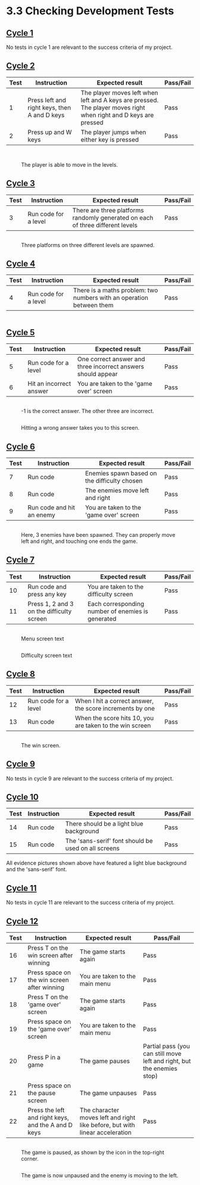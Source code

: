 # 3.3 Checking Development Tests

## [Cycle 1](../design-and-development/cycle-1.md)

No tests in cycle 1 are relevant to the success criteria of my project.

## [Cycle 2](../design-and-development/2.2.2-cycle-2.md)

| Test | Instruction                                  | Expected result                                                                                                  | Pass/Fail |
| ---- | -------------------------------------------- | ---------------------------------------------------------------------------------------------------------------- | --------- |
| 1    | Press left and right keys, then A and D keys | The player moves left when left and A keys are pressed. The player moves right when right and D keys are pressed | Pass      |
| 2    | Press up and W keys                          | The player jumps when either key is pressed                                                                      | Pass      |

<figure><img src="../.gitbook/assets/image (34).png" alt=""><figcaption></figcaption></figure>

<figure><img src="../.gitbook/assets/image (35).png" alt=""><figcaption><p>The player is able to move in the levels.</p></figcaption></figure>

## [Cycle 3](../design-and-development/2.2.3-cycle-3.md)

| Test | Instruction          | Expected result                                                                | Pass/Fail |
| ---- | -------------------- | ------------------------------------------------------------------------------ | --------- |
| 3    | Run code for a level | There are three platforms randomly generated on each of three different levels | Pass      |

<figure><img src="../.gitbook/assets/image (36).png" alt=""><figcaption><p>Three platforms on three different levels are spawned.</p></figcaption></figure>

## [Cycle 4](../design-and-development/2.2.4-cycle-4.md)

| Test | Instruction          | Expected result                                                      | Pass/Fail |
| ---- | -------------------- | -------------------------------------------------------------------- | --------- |
| 4    | Run code for a level | There is a maths problem: two numbers with an operation between them | Pass      |

<figure><img src="../.gitbook/assets/image (37).png" alt=""><figcaption></figcaption></figure>

## [Cycle 5](../design-and-development/2.2.5-cycle-5.md)

| Test | Instruction             | Expected result                                              | Pass/Fail |
| ---- | ----------------------- | ------------------------------------------------------------ | --------- |
| 5    | Run code for a level    | One correct answer and three incorrect answers should appear | Pass      |
| 6    | Hit an incorrect answer | You are taken to the 'game over' screen                      | Pass      |

<figure><img src="../.gitbook/assets/image (38).png" alt=""><figcaption><p>-1 is the correct answer. The other three are incorrect.</p></figcaption></figure>

<figure><img src="../.gitbook/assets/image (39).png" alt=""><figcaption><p>Hitting a wrong answer takes you to this screen.</p></figcaption></figure>

## [Cycle 6](../design-and-development/2.2.6-cycle-6.md)

| Test | Instruction               | Expected result                              | Pass/Fail |
| ---- | ------------------------- | -------------------------------------------- | --------- |
| 7    | Run code                  | Enemies spawn based on the difficulty chosen | Pass      |
| 8    | Run code                  | The enemies move left and right              | Pass      |
| 9    | Run code and hit an enemy | You are taken to the 'game over' screen      | Pass      |

<figure><img src="../.gitbook/assets/image (40).png" alt=""><figcaption><p>Here, 3 enemies have been spawned. They can properly move left and right, and touching one ends the game.</p></figcaption></figure>

## [Cycle 7](../design-and-development/2.2.7-cycle-7.md)

| Test | Instruction                               | Expected result                                   | Pass/Fail |
| ---- | ----------------------------------------- | ------------------------------------------------- | --------- |
| 10   | Run code and press any key                | You are taken to the difficulty screen            | Pass      |
| 11   | Press 1, 2 and 3 on the difficulty screen | Each corresponding number of enemies is generated | Pass      |

<figure><img src="../.gitbook/assets/image (1) (1).png" alt=""><figcaption><p>Menu screen text</p></figcaption></figure>

<figure><img src="../.gitbook/assets/image (1) (1) (1).png" alt=""><figcaption><p>Difficulty screen text</p></figcaption></figure>

## [Cycle 8](../design-and-development/2.2.8-cycle-8.md)

| Test | Instruction          | Expected result                                          | Pass/Fail |
| ---- | -------------------- | -------------------------------------------------------- | --------- |
| 12   | Run code for a level | When I hit a correct answer, the score increments by one | Pass      |
| 13   | Run code             | When the score hits 10, you are taken to the win screen  | Pass      |

<figure><img src="../.gitbook/assets/image (2) (1).png" alt=""><figcaption><p>The win screen.</p></figcaption></figure>

## [Cycle 9](../design-and-development/2.2.9-cycle-9.md)

No tests in cycle 9 are relevant to the success criteria of my project.

## [Cycle 10](../design-and-development/2.2.10-cycle-10.md)

| Test | Instruction | Expected result                                     | Pass/Fail |
| ---- | ----------- | --------------------------------------------------- | --------- |
| 14   | Run code    | There should be a light blue background             | Pass      |
| 15   | Run code    | The 'sans-serif' font should be used on all screens | Pass      |

All evidence pictures shown above have featured a light blue background and the 'sans-serif' font.

## [Cycle 11](../design-and-development/2.2.11-cycle-11.md)

No tests in cycle 11 are relevant to the success criteria of my project.

## [Cycle 12](../design-and-development/2.2.12-cycle-12.md)

| Test | Instruction                                         | Expected result                                                              | Pass/Fail                                                              |
| ---- | --------------------------------------------------- | ---------------------------------------------------------------------------- | ---------------------------------------------------------------------- |
| 16   | Press T on the win screen after winning             | The game starts again                                                        | Pass                                                                   |
| 17   | Press space on the win screen after winning         | You are taken to the main menu                                               | Pass                                                                   |
| 18   | Press T on the 'game over' screen                   | The game starts again                                                        | Pass                                                                   |
| 19   | Press space on the 'game over' screen               | You are taken to the main menu                                               | Pass                                                                   |
| 20   | Press P in a game                                   | The game pauses                                                              | Partial pass (you can still move left and right, but the enemies stop) |
| 21   | Press space on the pause screen                     | The game unpauses                                                            | Pass                                                                   |
| 22   | Press the left and right keys, and the A and D keys | The character moves left and right like before, but with linear acceleration | Pass                                                                   |

<figure><img src="../.gitbook/assets/image (3) (1).png" alt=""><figcaption><p>The game is paused, as shown by the icon in the top-right corner.</p></figcaption></figure>

<figure><img src="../.gitbook/assets/image (4) (1).png" alt=""><figcaption><p>The game is now unpaused and the enemy is moving to the left.</p></figcaption></figure>
